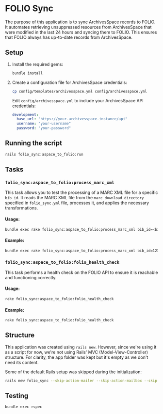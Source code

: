 # FOLIO Sync
The purpose of this application is to sync ArchivesSpace records to FOLIO.  It automates retrieving unsuppressed resources from ArchivesSpace that were modified in the last 24 hours and syncing them to FOLIO. This ensures that FOLIO always has up-to-date records from ArchivesSpace.

## Setup
1. Install the required gems:
   ```bash
   bundle install
   ```

2. Create a configuration file for ArchivesSpace credentials:
   ```bash
   cp config/templates/archivesspace.yml config/archivesspace.yml
   ```
   Edit `config/archivesspace.yml` to include your ArchivesSpace API credentials:
   ```yaml
   development:
     base_url: "https://your-archivesspace-instance/api"
     username: "your-username"
     password: "your-password"
   ```

## Running the script
```bash
rails folio_sync:aspace_to_folio:run
```

## Tasks

### `folio_sync:aspace_to_folio:process_marc_xml`
This task allows you to test the processing of a MARC XML file for a specific `bib_id`. It reads the MARC XML file from the `marc_download_directory` specified in `folio_sync.yml` file, processes it, and applies the necessary transformations.

#### Usage:
```bash
bundle exec rake folio_sync:aspace_to_folio:process_marc_xml bib_id=<bib_id>
```

#### Example:
```bash
bundle exec rake folio_sync:aspace_to_folio:process_marc_xml bib_id=123456789
```

### `folio_sync:aspace_to_folio:folio_health_check`
This task performs a health check on the FOLIO API to ensure it is reachable and functioning correctly.

#### Usage:
```bash
rake folio_sync:aspace_to_folio:folio_health_check
```

#### Example:
```bash
rake folio_sync:aspace_to_folio:folio_health_check
```

## Structure
This application was created using `rails new`. However, since we're using it as a script for now, we're not using Rails' MVC (Model-View-Controller) structure. For clarity, the app folder was kept but it's empty as we don't need its content.

Some of the default Rails setup was skipped during the initialization:
```bash
rails new folio_sync --skip-action-mailer --skip-action-mailbox --skip-action-text --skip-active-record --skip-active-storage --skip-action-cable --skip-sprockets --skip-javascript --skip-hotwire --skip-jbuilder --skip-test --skip-system-test --skip-bootsnap
```

## Testing
```bash
bundle exec rspec
```
